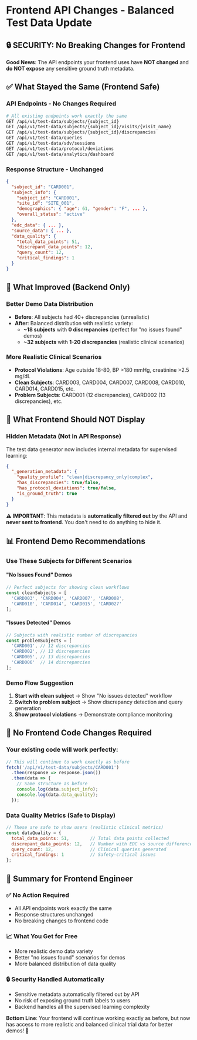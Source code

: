 # Frontend API Changes - Balanced Test Data Update

## 🔒 **SECURITY: No Breaking Changes for Frontend**

**Good News**: The API endpoints your frontend uses have **NOT changed** and **do NOT expose** any sensitive ground truth metadata.

## ✅ **What Stayed the Same (Frontend Safe)**

### API Endpoints - No Changes Required
```bash
# All existing endpoints work exactly the same
GET /api/v1/test-data/subjects/{subject_id}
GET /api/v1/test-data/subjects/{subject_id}/visits/{visit_name}
GET /api/v1/test-data/subjects/{subject_id}/discrepancies
GET /api/v1/test-data/queries
GET /api/v1/test-data/sdv/sessions
GET /api/v1/test-data/protocol/deviations
GET /api/v1/test-data/analytics/dashboard
```

### Response Structure - Unchanged
```json
{
  "subject_id": "CARD001",
  "subject_info": {
    "subject_id": "CARD001", 
    "site_id": "SITE_001",
    "demographics": { "age": 61, "gender": "F", ... },
    "overall_status": "active"
  },
  "edc_data": { ... },
  "source_data": { ... },
  "data_quality": {
    "total_data_points": 51,
    "discrepant_data_points": 12,
    "query_count": 12, 
    "critical_findings": 1
  }
}
```

## 🎯 **What Improved (Backend Only)**

### Better Demo Data Distribution
- **Before**: All subjects had 40+ discrepancies (unrealistic)
- **After**: Balanced distribution with realistic variety:
  - **~18 subjects** with **0 discrepancies** (perfect for "no issues found" demos)
  - **~32 subjects** with **1-20 discrepancies** (realistic clinical scenarios)

### More Realistic Clinical Scenarios
- **Protocol Violations**: Age outside 18-80, BP >180 mmHg, creatinine >2.5 mg/dL
- **Clean Subjects**: CARD003, CARD004, CARD007, CARD008, CARD010, CARD014, CARD015, etc.
- **Problem Subjects**: CARD001 (12 discrepancies), CARD002 (13 discrepancies), etc.

## 🚫 **What Frontend Should NOT Display**

### Hidden Metadata (Not in API Response)
The test data generator now includes internal metadata for supervised learning:
```json
{
  "_generation_metadata": {
    "quality_profile": "clean|discrepancy_only|complex",
    "has_discrepancies": true/false,
    "has_protocol_deviations": true/false,
    "is_ground_truth": true
  }
}
```

**⚠️ IMPORTANT**: This metadata is **automatically filtered out** by the API and **never sent to frontend**. You don't need to do anything to hide it.

## 📊 **Frontend Demo Recommendations**

### Use These Subjects for Different Scenarios

#### "No Issues Found" Demos
```javascript
// Perfect subjects for showing clean workflows
const cleanSubjects = [
  'CARD003', 'CARD004', 'CARD007', 'CARD008', 
  'CARD010', 'CARD014', 'CARD015', 'CARD027'
];
```

#### "Issues Detected" Demos  
```javascript
// Subjects with realistic number of discrepancies
const problemSubjects = [
  'CARD001', // 12 discrepancies
  'CARD002', // 13 discrepancies  
  'CARD005', // 13 discrepancies
  'CARD006'  // 14 discrepancies
];
```

### Demo Flow Suggestion
1. **Start with clean subject** → Show "No issues detected" workflow
2. **Switch to problem subject** → Show discrepancy detection and query generation
3. **Show protocol violations** → Demonstrate compliance monitoring

## 🔧 **No Frontend Code Changes Required**

### Your existing code will work perfectly:
```javascript
// This will continue to work exactly as before
fetch('/api/v1/test-data/subjects/CARD001')
  .then(response => response.json())
  .then(data => {
    // Same structure as before
    console.log(data.subject_info);
    console.log(data.data_quality);
  });
```

### Data Quality Metrics (Safe to Display)
```javascript
// These are safe to show users (realistic clinical metrics)
const dataQuality = {
  total_data_points: 51,        // Total data points collected
  discrepant_data_points: 12,   // Number with EDC vs source differences  
  query_count: 12,              // Clinical queries generated
  critical_findings: 1          // Safety-critical issues
};
```

## 🎯 **Summary for Frontend Engineer**

### ✅ **No Action Required**
- All API endpoints work exactly the same
- Response structures unchanged
- No breaking changes to frontend code

### 📈 **What You Get for Free**
- More realistic demo data variety
- Better "no issues found" scenarios for demos
- More balanced distribution of data quality

### 🔒 **Security Handled Automatically**
- Sensitive metadata automatically filtered out by API
- No risk of exposing ground truth labels to users
- Backend handles all the supervised learning complexity

**Bottom Line**: Your frontend will continue working exactly as before, but now has access to more realistic and balanced clinical trial data for better demos! 🎉